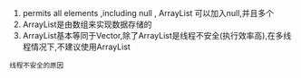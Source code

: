 1. permits all elements ,including null , ArrayList 可以加入null,并且多个
2. ArrayList是由数组来实现数据存储的
3. ArrayList基本等同于Vector,除了ArrayList是线程不安全(执行效率高),在多线程情况下,不建议使用ArrayList
```
线程不安全的原因

```
